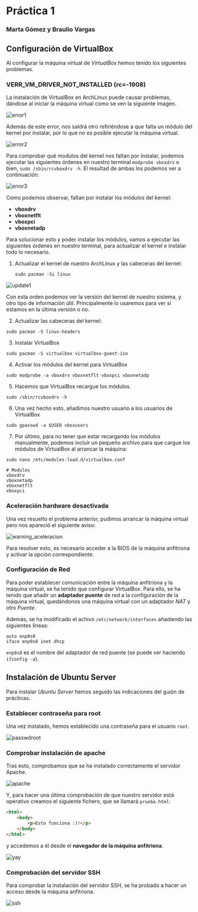 # Práctica 1
### Marta Gómez y Braulio Vargas

## Configuración de VirtualBox
Al configurar la máquina virtual de _VirtualBox_ hemos tenido los siguientes problemas.

### VERR_VM_DRIVER_NOT_INSTALLED (rc=-1908)

La instalación de VirtualBox en ArchLinux puede causar problemas, dándose al iniciar la máquina virtual como se ven la siguiente imagen. 

![error1](error1.png)

Además de este error, nos saldrá otro refiriéndose a que falta un módulo del kernel por instalar, por lo que no es posible ejecutar la máquina virtual.

![error2](error2.png)

Para comprobar qué modulos del kernel nos faltan por instalar, podemos ejecutar las siguientes órdenes en nuestro terminal `modprobe vboxdrv` o bien, `sudo /sbin/rcvboxdrv -h`. El resultad de ambas los podemos ver a continuación:

![error3](error3.png)

Como podemos observar, faltan por instalar los módulos del kernel:
* __vboxdrv__
* __vboxnetflt__
* __vboxpci__
* __vboxnetadp__

Para solucionar esto y poder instalar los módulos, vamos a ejecutar las siguientes órdenes en nuestro terminal, para actualizar el kernel e instalar todo lo necesario.

1. Actualizar el kernel de nuestro ArchLinux y las cabeceras del kernel: 

    ```
    sudo pacman -Si linux
    ```

  ![update1](update1.png)

  Con esta orden podemos ver la versión del kernel de nuestro sistema, y otro tipo de información útil. Principalmente lo usaremos para ver si estamos en la última versión o no. 

2. Actualizar las cabeceras del kernel:

  ```
  sudo pacman -S linux-headers
  ```

3. Instalar VirtualBox

  ```
  sudo pacman -S virtualbox virtualbox-guest-iso
  ```

4. Activar los módulos del kernel para VirtualBox

  ```
  sudo modprobe -a vboxdrv vboxnetflt vboxpci vboxnetadp
  ```

5. Hacemos que VirtualBox recargue los módulos.

  ```
  sudo /sbin/rcvboxdrv -h
  ```

6. Una vez hecho esto, añadimos nuestro usuario a los usuarios de VirtualBox

  ```
  sudo gpasswd -a $USER vboxusers
  ```

7. Por último, para no tener que estar recargando los módulos manualmente, podemos incluir un pequeño archivo para que cargue los módulos de VirtualBox al arrancar la máquina:

  ```
  sudo nano /etc/modules-load.d/virtualbox.conf

  # Modules
  vboxdrv
  vboxnetadp
  vboxnetflt
  vboxpci
  ```

### Aceleración hardware desactivada

Una vez resuelto el problema anterior, pudimos arrancar la máquina virtual pero nos apareció el siguiente aviso:

![warning_aceleracion](aceleracion_hardware.png)

Para resolver esto, es necesario acceder a la BIOS de la máquina anfitriona y activar la opción correspondiente.

### Configuración de Red
Para poder establecer comunicación entre la máquina anfitriona y la máquina virtual, se ha tenido que configurar VirtualBox. Para ello, se ha tenido que añadir un __adaptador puente__ de red a la configuración de la máquina virtual, quedándonos una máquina virtual con un adaptador _NAT_ y otro _Puente_. 

Además, se ha modificado el achivo `/etc/network/interfaces` añadiendo las siguientes líneas:

```
auto enp0s8
iface enp0s8 inet dhcp
```

`enp0s8` es el nombre del adaptador de red puente (se puede ver haciendo `ifconfig -a`).


## Instalación de Ubuntu Server

Para instalar _Ubuntu Server_ hemos seguido las indicaciones del guión de prácticas.

### Establecer contraseña para root
Una vez instalado, hemos establecido una contraseña para el usuario `root`.

![passwdroot](passwd.png)

### Comprobar instalación de apache 
Tras esto, comprobamos que se ha instalado correctamente el servidor Apache.

![apache](apache.png)

Y, para hacer una última comprobación de que nuestro servidor está operativo creamos el siguiente fichero, que se llamará `prueba.html`:

```html
<html>
    <body>
        <p>Esto funciona :)!</p>
    </body>
</html>
```

y accedemos a él desde el __navegador de la máquina anfitriona__.

![yay](yay.png)

### Comprobación del servidor SSH
Para comprobar la instalación del servidor SSH, se ha probado a hacer un acceso desde la máquina anfitriona.

![ssh](ssh.png)
